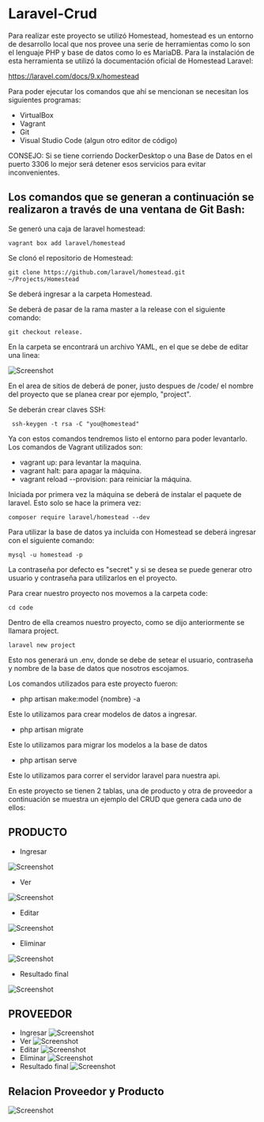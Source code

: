 # Laravel-Crud
Para realizar este proyecto se utilizó Homestead, homestead es un entorno de desarrollo local que nos provee una serie de herramientas como lo son el lenguaje PHP y base de datos como lo es MariaDB.
Para la instalación de esta herramienta se utilizó la documentación oficial de Homestead Laravel:

https://laravel.com/docs/9.x/homestead

Para poder ejecutar los comandos que ahí se mencionan se necesitan los siguientes programas:

* VirtualBox
* Vagrant
* Git
* Visual Studio Code (algun otro editor de código)

CONSEJO: Si se tiene corriendo DockerDesktop o una Base de Datos en el puerto 3306 lo mejor será detener esos servicios para evitar inconvenientes.


##  Los comandos que se generan a continuación se realizaron a través de una ventana de Git Bash:

Se generó una caja de laravel homestead:
```
vagrant box add laravel/homestead
```
Se clonó el repositorio de Homestead:

```
git clone https://github.com/laravel/homestead.git ~/Projects/Homestead
```
Se deberá ingresar a la carpeta Homestead.

Se deberá de pasar de la rama master a la release con el siguiente comando:
```
git checkout release.
```
En la carpeta se encontrará un archivo YAML, en el que se debe de editar una linea:

![Screenshot](./images/sites.jpg)

En el area de sitios de deberá de poner, justo despues de /code/ el nombre del proyecto que se planea crear por ejemplo, "project".

Se deberán crear claves SSH:
```
 ssh-keygen -t rsa -C "you@homestead"
```

Ya con estos comandos tendremos listo el entorno para poder levantarlo. Los comandos de Vagrant utilizados son:
* vagrant up: para levantar la maquina.
* vagrant halt: para apagar la máquina.
* vagrant reload --provision: para reiniciar la máquina.


Iniciada por primera vez la máquina se deberá de instalar el paquete de laravel. Esto solo se hace la primera vez:
```
composer require laravel/homestead --dev
```

Para utilizar la base de datos ya incluida con Homestead se deberá ingresar con el siguiente comando:
```
mysql -u homestead -p
```

La contraseña por defecto es "secret" y si se desea se puede generar otro usuario y contraseña para utilizarlos en el proyecto.

Para crear nuestro proyecto nos movemos a la carpeta code:
```
cd code
```

Dentro de ella creamos nuestro proyecto, como se dijo anteriormente se llamara project.
```
laravel new project
```

Esto nos generará un .env, donde se debe de setear el usuario, contraseña y nombre de la base de datos que nosotros escojamos.

Los comandos utilizados para este proyecto fueron:
* php artisan make:model {nombre} -a 

Este lo utilizamos para crear modelos de datos a ingresar.

* php artisan migrate

Este lo utilizamos para migrar los modelos a la base de datos

* php artisan serve

Este lo utilizamos para correr el servidor laravel para nuestra api.

En este proyecto se tienen 2 tablas, una de producto y otra de proveedor a continuación se muestra un ejemplo del CRUD que genera cada uno de ellos:

## PRODUCTO
* Ingresar

![Screenshot](./images/addproducto.jpg)

* Ver

![Screenshot](./images/verproductos.jpg)

* Editar

![Screenshot](./images/modificarproducto.jpg)

* Eliminar

![Screenshot](./images/eliminaproducto.jpg)
 
* Resultado final

![Screenshot](./images/finalproducto.jpg)

## PROVEEDOR
* Ingresar
![Screenshot](./images/addprovedor.jpg)
* Ver
![Screenshot](./images/getprovedor.jpg)
* Editar
![Screenshot](./images/modificarprovedor.jpg)
* Eliminar
![Screenshot](./images/eliminaprovedor.jpg)
* Resultado final
![Screenshot](./images/finalprovedor.jpg)

## Relacion Proveedor y Producto
![Screenshot](./images/relacion.jpg)